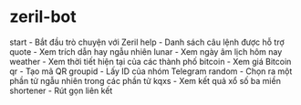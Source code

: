 # zeril-bot

start - Bắt đầu trò chuyện với Zeril
help - Danh sách câu lệnh được hỗ trợ
quote - Xem trích dẫn hay ngẫu nhiên
lunar - Xem ngày âm lịch hôm nay
weather - Xem thời tiết hiện tại của các thành phố
bitcoin - Xem giá Bitcoin
qr - Tạo mã QR
groupid - Lấy ID của nhóm Telegram
random - Chọn ra một phần tử ngẫu nhiên trong các phần tử
kqxs - Xem kết quả xổ số ba miền
shortener - Rút gọn liên kết

 